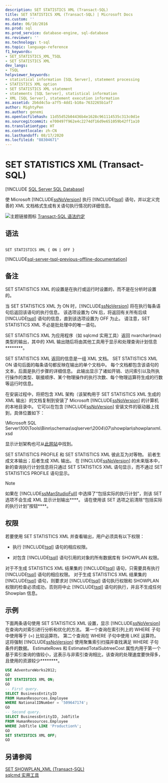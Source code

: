 ```yaml
---
description: SET STATISTICS XML (Transact-SQL)
title: SET STATISTICS XML (Transact-SQL) | Microsoft Docs
ms.custom: ''
ms.date: 06/10/2016
ms.prod: sql
ms.prod_service: database-engine, sql-database
ms.reviewer: ''
ms.technology: t-sql
ms.topic: language-reference
f1_keywords:
- SET_STATISTICS_XML_TSQL
- SET STATISTICS XML
dev_langs:
- TSQL
helpviewer_keywords:
- statistical information [SQL Server], statement processing
- STATISTICS XML option
- SET STATISTICS XML statement
- statements [SQL Server], statistical information
- XML [SQL Server], statement execution information
ms.assetid: 2b6d4c5a-a7f5-4dd1-b10a-7632265b1af7
author: MightyPen
ms.author: genemi
ms.openlocfilehash: 11d55d52b04436b4e1628c961114535c313c0d1e
ms.sourcegitcommit: e700497f962e4c2274df16d9e651059b42ff1a10
ms.translationtype: HT
ms.contentlocale: zh-CN
ms.lasthandoff: 08/17/2020
ms.locfileid: "88304671"
---
```

# <a name="set-statistics-xml-transact-sql"></a>SET STATISTICS XML (Transact-SQL)
[!INCLUDE [SQL Server SQL Database](../../includes/applies-to-version/sql-asdb.md)]

  使 Microsoft [!INCLUDE[ssNoVersion](../../includes/ssnoversion-md.md)] 执行 [!INCLUDE[tsql](../../includes/tsql-md.md)] 语句，并以定义完善的 XML 文档格式生成有关语句执行情况的详细信息。  
  
 ![主题链接图标](../../database-engine/configure-windows/media/topic-link.gif "“主题链接”图标") [Transact-SQL 语法约定](../../t-sql/language-elements/transact-sql-syntax-conventions-transact-sql.md)  
  
## <a name="syntax"></a>语法  
  
```syntaxsql
  
SET STATISTICS XML { ON | OFF }  
```  
  
[!INCLUDE[sql-server-tsql-previous-offline-documentation](../../includes/sql-server-tsql-previous-offline-documentation.md)]

## <a name="remarks"></a>备注
 SET STATISTICS XML 的设置是在执行或运行时设置的，而不是在分析时设置的。  
  
 当 SET STATISTICS XML 为 ON 时，[!INCLUDE[ssNoVersion](../../includes/ssnoversion-md.md)] 将在执行每条语句后返回该语句的执行信息。 该选项设置为 ON 后，将返回有关所有后续 [!INCLUDE[tsql](../../includes/tsql-md.md)] 语句的信息，直到该选项设置为 OFF 为止。 请注意，SET STATISTICS XML 不必是批处理中的唯一语句。  
  
 SET STATISTICS XML 为应用程序（如 sqlcmd 实用工具）返回 nvarchar(max) 类型的输出，其中的 XML 输出随后将由其他工具用于显示和处理查询计划信息********。  
  
 SET STATISTICS XML 返回的信息是一组 XML 文档。 SET STATISTICS XML ON 语句后面的每条语句都反映在输出的单个文档中。 每个文档都包含该语句的文本，后面是执行步骤的详细信息。 此输出显示了诸如开销、访问索引以及所执行操作的类型、联接顺序、某个物理操作的执行次数、每个物理运算符生成的行数等运行时信息。  
  
 在安装过程中，将把包含 XML 架构（该架构用于 SET STATISTICS XML 生成的 XML 输出）的文档复制到安装了 Microsoft [!INCLUDE[ssNoVersion](../../includes/ssnoversion-md.md)] 的计算机的本地目录中。 它可以在包含 [!INCLUDE[ssNoVersion](../../includes/ssnoversion-md.md)] 安装文件的驱动器上找到，具体位置如下：  
  
 \Microsoft SQL Server\100\Tools\Binn\schemas\sqlserver\2004\07\showplan\showplanxml.xsd  
  
 显示计划架构也可从[此网站](https://go.microsoft.com/fwlink/?linkid=43100&clcid=0x409)中找到。  
  
 SET STATISTICS PROFILE 和 SET STATISTICS XML 彼此互为对等物。 前者生成文本输出；后者生成 XML 输出。 在 [!INCLUDE[ssNoVersion](../../includes/ssnoversion-md.md)] 的未来版本中，新的查询执行计划信息将只通过 SET STATISTICS XML 语句显示，而不通过 SET STATISTICS PROFILE 语句显示。  
  
> [!NOTE]  
>  如果在 [!INCLUDE[ssManStudioFull](../../includes/ssmanstudiofull-md.md)] 中选择了“包括实际的执行计划”，则该 SET 选项不会生成 XML 显示计划输出****。 请在使用该 SET 选项之前清除“包括实际的执行计划”按钮****。  
  
## <a name="permissions"></a>权限  
 若要使用 SET STATISTICS XML 并查看输出，用户必须具有以下权限：  
  
-   执行 [!INCLUDE[tsql](../../includes/tsql-md.md)] 语句的相应权限。  
  
-   对包含 [!INCLUDE[tsql](../../includes/tsql-md.md)] 语句引用的对象的所有数据库有 SHOWPLAN 权限。  
  
 对于不生成 STATISTICS XML 结果集的 [!INCLUDE[tsql](../../includes/tsql-md.md)] 语句，只需要具有执行 [!INCLUDE[tsql](../../includes/tsql-md.md)] 语句的相应权限。 对于生成 STATISTICS XML 结果集的 [!INCLUDE[tsql](../../includes/tsql-md.md)] 语句，则要求对 [!INCLUDE[tsql](../../includes/tsql-md.md)] 语句执行权限和 SHOWPLAN 权限的检查必须成功，否则将中止 [!INCLUDE[tsql](../../includes/tsql-md.md)] 语句的执行，并且不生成任何 Showplan 信息。  
  
## <a name="examples"></a>示例  
 下面两条语句使用 SET STATISTICS XML 设置，显示 [!INCLUDE[ssNoVersion](../../includes/ssnoversion-md.md)] 在查询内对索引进行分析和优化的方法。 第一个查询在索引列上的 WHERE 子句中使用等于 (=) 比较运算符。 第二个查询在 WHERE 子句中使用 LIKE 运算符。 这将强制 [!INCLUDE[ssNoVersion](../../includes/ssnoversion-md.md)] 使用聚集索引扫描并查找满足 WHERE 子句条件的数据。 EstimateRows 和 EstimatedTotalSubtreeCost 属性内用于第一个基于索引查询的值较小，这表示与非索引查询相比，该查询的处理速度要快得多，且使用的资源较少********。  
  
```sql
USE AdventureWorks2012;  
GO  
SET STATISTICS XML ON;  
GO  
-- First query.  
SELECT BusinessEntityID   
FROM HumanResources.Employee  
WHERE NationalIDNumber = '509647174';  
GO  
-- Second query.  
SELECT BusinessEntityID, JobTitle   
FROM HumanResources.Employee  
WHERE JobTitle LIKE 'Production%';  
GO  
SET STATISTICS XML OFF;  
GO  
```  
  
## <a name="see-also"></a>另请参阅  
 [SET SHOWPLAN_XML (Transact-SQL)](../../t-sql/statements/set-showplan-xml-transact-sql.md)   
 [sqlcmd 实用工具](../../tools/sqlcmd-utility.md)  
  
  
